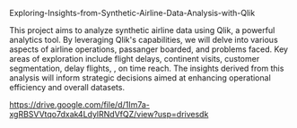 Exploring-Insights-from-Synthetic-Airline-Data-Analysis-with-Qlik


This project aims to analyze synthetic airline data using Qlik, a powerful analytics tool. By leveraging Qlik's capabilities, we will delve into various aspects of airline operations, passanger boarded, and problems faced. Key areas of exploration include flight delays, continent visits, customer segmentation, delay flights, , on time reach. The insights derived from this analysis will inform strategic decisions aimed at enhancing operational efficiency and overall datasets.


https://drive.google.com/file/d/1Im7a-xgRBSVVtqo7dxak4LdylRNdVfQZ/view?usp=drivesdk
